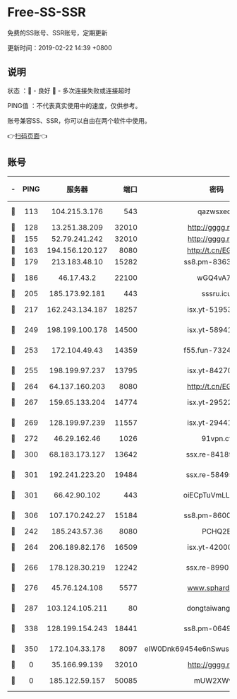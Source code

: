 # Free-SS-SSR

免费的SS账号、SSR账号，定期更新

更新时间：2019-02-22 14:39 +0800

## 说明

状态     ：🙂 - 良好 🙁 - 多次连接失败或连接超时

PING值   ：不代表真实使用中的速度，仅供参考。

账号兼容SS、SSR，你可以自由在两个软件中使用。

👉[扫码页面](https://liesauer.github.io/free-ss-ssr.github.io/)👈

## 账号

|-|PING|服务器|端口|密码|加密方式|区域|
|:----:|:----:|:-----:|-----:|:----:|:----:|:----:|
|🙂|113|104.215.3.176|543|qazwsxedc|aes-256-gcm|JP|
|🙂|128|13.251.38.209|32010|http://gggg.rocks|chacha20|SG|
|🙂|155|52.79.241.242|32010|http://gggg.rocks|chacha20|KR|
|🙂|163|194.156.120.127|8080|http://t.cn/EGJIyrl|rc4-md5|RU|
|🙂|179|213.183.48.10|15282|ss8.pm-83634302|rc4-md5|RU|
|🙂|186|46.17.43.2|22100|wGQ4vA7D|aes-256-gcm|RU|
|🙂|205|185.173.92.181|443|sssru.icu|rc4-md5|RU|
|🙂|217|162.243.134.187|18257|isx.yt-51953199|aes-256-cfb|US|
|🙂|249|198.199.100.178|14500|isx.yt-58941440|aes-256-cfb|US|
|🙂|253|172.104.49.43|14359|f55.fun-73245889|aes-256-cfb|SG|
|🙂|255|198.199.97.237|13795|isx.yt-84270980|aes-256-cfb|US|
|🙂|264|64.137.160.203|8080|http://t.cn/EGJIyrl|rc4-md5|CA|
|🙂|267|159.65.133.204|14774|isx.yt-29522015|aes-256-cfb|SG|
|🙂|269|128.199.97.239|11557|isx.yt-29441916|aes-256-cfb|SG|
|🙂|272|46.29.162.46|1026|91vpn.cf|rc4-md5|RU|
|🙂|300|68.183.173.127|13642|ssx.re-84189267|aes-256-cfb|US|
|🙂|301|192.241.223.20|19484|ssx.re-58495020|aes-256-cfb|US|
|🙂|301|66.42.90.102|443|oiECpTuVmLLxk4Ts|aes-256-cfb|US|
|🙂|306|107.170.242.27|15184|ss8.pm-86005038|aes-256-cfb|US|
|🙂|242|185.243.57.36|8080|PCHQ2E|rc4-md5|US|
|🙂|264|206.189.82.176|16509|isx.yt-42000315|aes-256-cfb|SG|
|🙂|266|178.128.30.219|12242|ssx.re-89901367|aes-256-cfb|SG|
|🙂|276|45.76.124.108|5577|www.sphard.com|aes-256-cfb|AU|
|🙂|287|103.124.105.211|80|dongtaiwang.com|aes-256-cfb|US|
|🙂|338|128.199.154.243|18441|ss8.pm-06496894|aes-256-cfb|SG|
|🙂|350|172.104.33.178|8097|eIW0Dnk69454e6nSwuspv9DmS201tQ0D|aes-256-cfb|SG|
|🙁|0|35.166.99.139|32010|http://gggg.rocks|chacha20|US|
|🙁|0|185.122.59.157|50085|mUW2XWw8|aes-256-cfb|GB|
